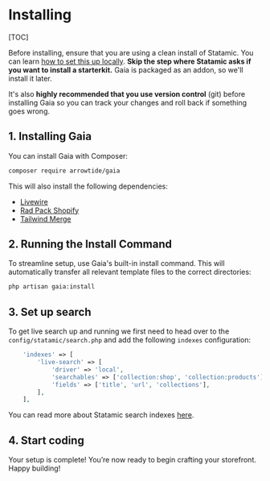 # Installing

[TOC]

Before installing, ensure that you are using a clean install of Statamic. You can learn [how to set this up locally](https://statamic.dev/installing/local). __Skip the step where Statamic asks if you want to install a starterkit.__ Gaia is packaged as an addon, so we'll install it later.

It's also __highly recommended that you use version control__ (git) before installing Gaia so you can track your changes and roll back if something goes wrong.

## 1. Installing Gaia
You can install Gaia with Composer:
```bash
composer require arrowtide/gaia
```

This will also install the following dependencies:
- [Livewire](https://statamic.com/addons/marcorieser/livewire)
- [Rad Pack Shopify](https://statamic.com/addons/rad-pack/shopify)
- [Tailwind Merge](https://statamic.com/addons/marcorieser/tailwind-merge-statamic)

## 2. Running the Install Command
To streamline setup, use Gaia's built-in install command. This will automatically transfer all relevant template files to the correct directories:
```bash
php artisan gaia:install
```

## 3. Set up search
To get live search up and running we first need to head over to the `config/statamic/search.php` and add the following `indexes` configuration:
```php
    'indexes' => [
        'live-search' => [
            'driver' => 'local',
            'searchables' => ['collection:shop', 'collection:products'],
            'fields' => ['title', 'url', 'collections'],
        ],
    ],
```
You can read more about Statamic search indexes [here](https://statamic.dev/search#indexes).

## 4. Start coding
Your setup is complete! You’re now ready to begin crafting your storefront.
Happy building!
